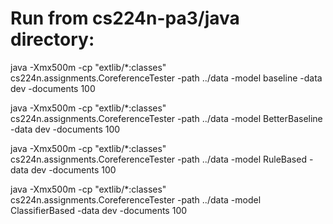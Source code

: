 # Run from cs224n-pa3/java directory:
java -Xmx500m -cp "extlib/*:classes" cs224n.assignments.CoreferenceTester -path ../data -model baseline -data dev -documents 100

java -Xmx500m -cp "extlib/*:classes" cs224n.assignments.CoreferenceTester -path ../data -model BetterBaseline -data dev -documents 100

java -Xmx500m -cp "extlib/*:classes" cs224n.assignments.CoreferenceTester -path ../data -model RuleBased -data dev -documents 100

java -Xmx500m -cp "extlib/*:classes" cs224n.assignments.CoreferenceTester -path ../data -model ClassifierBased -data dev -documents 100